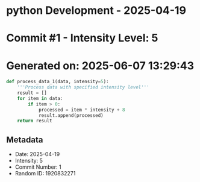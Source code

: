 ﻿# python Development - 2025-04-19
# Commit #1 - Intensity Level: 5
# Generated on: 2025-06-07 13:29:43
```python
def process_data_1(data, intensity=5):
    '''Process data with specified intensity level'''
    result = []
    for item in data:
        if item > 0:
            processed = item * intensity + 8
            result.append(processed)
    return result
```
## Metadata
- Date: 2025-04-19
- Intensity: 5
- Commit Number: 1
- Random ID: 1920832271
